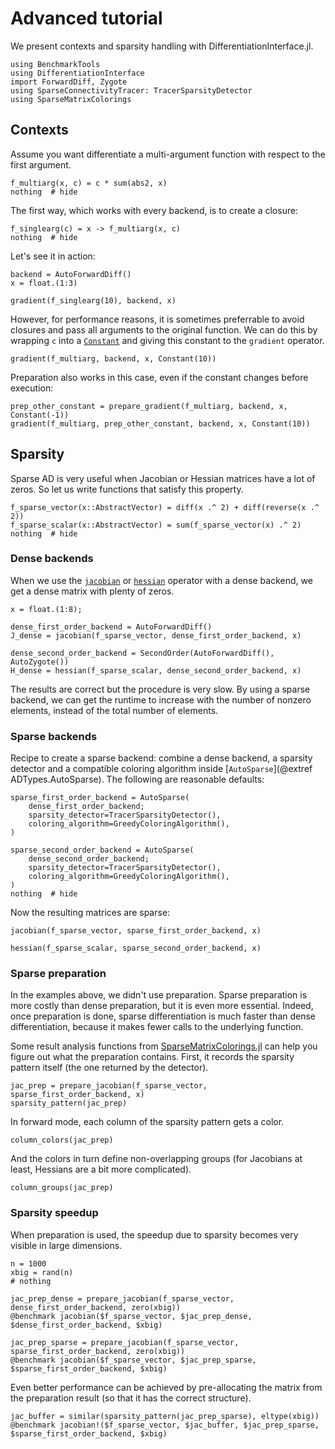# Advanced tutorial

We present contexts and sparsity handling with DifferentiationInterface.jl.

```@example tuto_advanced
using BenchmarkTools
using DifferentiationInterface
import ForwardDiff, Zygote
using SparseConnectivityTracer: TracerSparsityDetector
using SparseMatrixColorings
```

## Contexts

Assume you want differentiate a multi-argument function with respect to the first argument.

```@example tuto_advanced
f_multiarg(x, c) = c * sum(abs2, x)
nothing  # hide
```

The first way, which works with every backend, is to create a closure:

```@example tuto_advanced
f_singlearg(c) = x -> f_multiarg(x, c)
nothing  # hide
```

Let's see it in action:

```@example tuto_advanced
backend = AutoForwardDiff()
x = float.(1:3)

gradient(f_singlearg(10), backend, x)
```

However, for performance reasons, it is sometimes preferrable to avoid closures and pass all arguments to the original function.
We can do this by wrapping `c` into a [`Constant`](@ref) and giving this constant to the `gradient` operator.

```@example tuto_advanced
gradient(f_multiarg, backend, x, Constant(10))
```

Preparation also works in this case, even if the constant changes before execution:

```@example tuto_advanced
prep_other_constant = prepare_gradient(f_multiarg, backend, x, Constant(-1))
gradient(f_multiarg, prep_other_constant, backend, x, Constant(10))
```

## Sparsity

Sparse AD is very useful when Jacobian or Hessian matrices have a lot of zeros.
So let us write functions that satisfy this property.

```@example tuto_advanced
f_sparse_vector(x::AbstractVector) = diff(x .^ 2) + diff(reverse(x .^ 2))
f_sparse_scalar(x::AbstractVector) = sum(f_sparse_vector(x) .^ 2)
nothing  # hide
```

### Dense backends

When we use the [`jacobian`](@ref) or [`hessian`](@ref) operator with a dense backend, we get a dense matrix with plenty of zeros.

```@example tuto_advanced
x = float.(1:8);
```

```@example tuto_advanced
dense_first_order_backend = AutoForwardDiff()
J_dense = jacobian(f_sparse_vector, dense_first_order_backend, x)
```

```@example tuto_advanced
dense_second_order_backend = SecondOrder(AutoForwardDiff(), AutoZygote())
H_dense = hessian(f_sparse_scalar, dense_second_order_backend, x)
```

The results are correct but the procedure is very slow.
By using a sparse backend, we can get the runtime to increase with the number of nonzero elements, instead of the total number of elements.

### Sparse backends

Recipe to create a sparse backend: combine a dense backend, a sparsity detector and a compatible coloring algorithm inside [`AutoSparse`](@extref ADTypes.AutoSparse).
The following are reasonable defaults:

```@example tuto_advanced
sparse_first_order_backend = AutoSparse(
    dense_first_order_backend;
    sparsity_detector=TracerSparsityDetector(),
    coloring_algorithm=GreedyColoringAlgorithm(),
)

sparse_second_order_backend = AutoSparse(
    dense_second_order_backend;
    sparsity_detector=TracerSparsityDetector(),
    coloring_algorithm=GreedyColoringAlgorithm(),
)
nothing  # hide
```

Now the resulting matrices are sparse:

```@example tuto_advanced
jacobian(f_sparse_vector, sparse_first_order_backend, x)
```

```@example tuto_advanced
hessian(f_sparse_scalar, sparse_second_order_backend, x)
```

### Sparse preparation

In the examples above, we didn't use preparation.
Sparse preparation is more costly than dense preparation, but it is even more essential.
Indeed, once preparation is done, sparse differentiation is much faster than dense differentiation, because it makes fewer calls to the underlying function.

Some result analysis functions from [SparseMatrixColorings.jl](https://github.com/gdalle/SparseMatrixColorings.jl) can help you figure out what the preparation contains.
First, it records the sparsity pattern itself (the one returned by the detector).

```@example tuto_advanced
jac_prep = prepare_jacobian(f_sparse_vector, sparse_first_order_backend, x)
sparsity_pattern(jac_prep)
```

In forward mode, each column of the sparsity pattern gets a color.

```@example tuto_advanced
column_colors(jac_prep)
```

And the colors in turn define non-overlapping groups (for Jacobians at least, Hessians are a bit more complicated).

```@example tuto_advanced
column_groups(jac_prep)
```

### Sparsity speedup

When preparation is used, the speedup due to sparsity becomes very visible in large dimensions.

```@example tuto_advanced
n = 1000
xbig = rand(n)
# nothing
```

```@example tuto_advanced
jac_prep_dense = prepare_jacobian(f_sparse_vector, dense_first_order_backend, zero(xbig))
@benchmark jacobian($f_sparse_vector, $jac_prep_dense, $dense_first_order_backend, $xbig)
```

```@example tuto_advanced
jac_prep_sparse = prepare_jacobian(f_sparse_vector, sparse_first_order_backend, zero(xbig))
@benchmark jacobian($f_sparse_vector, $jac_prep_sparse, $sparse_first_order_backend, $xbig)
```

Even better performance can be achieved by pre-allocating the matrix from the preparation result (so that it has the correct structure).

```@example tuto_advanced
jac_buffer = similar(sparsity_pattern(jac_prep_sparse), eltype(xbig))
@benchmark jacobian!($f_sparse_vector, $jac_buffer, $jac_prep_sparse, $sparse_first_order_backend, $xbig)
```
